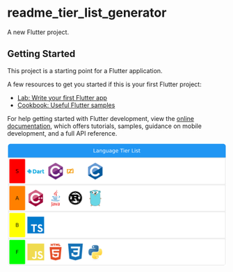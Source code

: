 # readme_tier_list_generator

A new Flutter project.

## Getting Started

This project is a starting point for a Flutter application.

A few resources to get you started if this is your first Flutter project:

- [Lab: Write your first Flutter app](https://docs.flutter.dev/get-started/codelab)
- [Cookbook: Useful Flutter samples](https://docs.flutter.dev/cookbook)

For help getting started with Flutter development, view the
[online documentation](https://docs.flutter.dev/), which offers tutorials,
samples, guidance on mobile development, and a full API reference.


[![Languages Tier-List](/gen_images/languages_tier_list.png)](https://github.com/ObNitram/readme_tier_list_generator)
<!--tier-list
 
title: "Languages Tier-List"
S:
  color: "#ff0000"
  rankable:
    - Dart
    - CSharp
    - Zig
    - C
    - bash

A:
  color: "#ff8000"
  rankable:
    - C++
    - Java

B:
  color: "#ffff00"
  rankable: [ TS ]

F:
  color: "#00ff00"
  rankable: [ JS, html, css, python ]
-->

